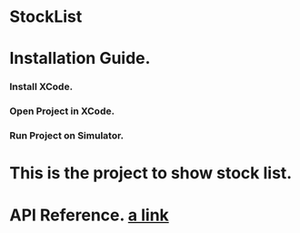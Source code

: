# StockList

# Installation Guide.

### Install XCode.
### Open Project in XCode.
### Run Project on Simulator.

# This is the project to show stock list.
# API Reference. [a link](https://site.financialmodelingprep.com/developer/docs/)
